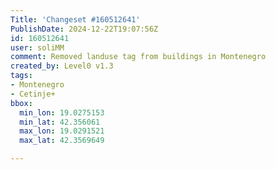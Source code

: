 ```yaml
---
Title: 'Changeset #160512641'
PublishDate: 2024-12-22T19:07:56Z
id: 160512641
user: soliMM
comment: Removed landuse tag from buildings in Montenegro
created_by: Level0 v1.3
tags:
- Montenegro
- Cetinje+
bbox:
  min_lon: 19.0275153
  min_lat: 42.356061
  max_lon: 19.0291521
  max_lat: 42.3569649

---
```

